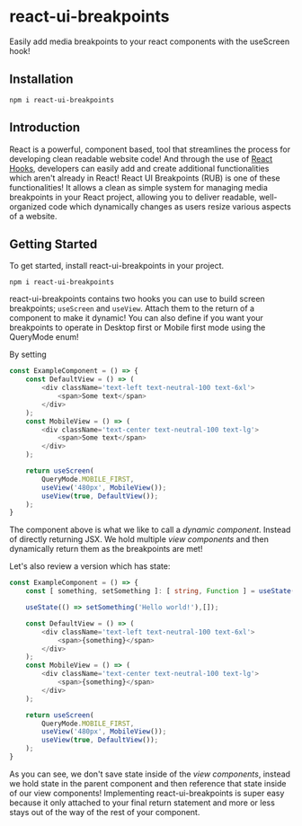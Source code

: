 # react-ui-breakpoints
Easily add media breakpoints to your react components with the useScreen hook!

## Installation
```
npm i react-ui-breakpoints
```

## Introduction
React is a powerful, component based, tool that streamlines the process for developing clean readable website code! And through the use of [React Hooks][1], developers can easily add and create additional functionalities which aren't already in React! React UI Breakpoints (RUB) is one of these functionalities! It allows a clean as simple system for managing media breakpoints in your React project, allowing you to deliver readable, well-organized code which dynamically changes as users resize various aspects of a website.

## Getting Started
To get started, install react-ui-breakpoints in your project.

```
npm i react-ui-breakpoints
```

react-ui-breakpoints contains two hooks you can use to build screen breakpoints; `useScreen` and `useView`. Attach them to the return of a component to make it dynamic!
You can also define if you want your breakpoints to operate in Desktop first or Mobile first mode using the QueryMode enum!

By setting 
```typescript
const ExampleComponent = () => {
    const DefaultView = () => (
        <div className='text-left text-neutral-100 text-6xl'>
            <span>Some text</span>
        </div>
    );
    const MobileView = () => (
        <div className='text-center text-neutral-100 text-lg'>
            <span>Some text</span>
        </div>
    );

    return useScreen(
        QueryMode.MOBILE_FIRST,
        useView('480px', MobileView());
        useView(true, DefaultView());
    );
}
```
The component above is what we like to call a *dynamic component*. Instead of directly returning JSX. We hold multiple *view components* and then dynamically return them as the breakpoints are met!

Let's also review a version which has state:
```typescript
const ExampleComponent = () => {
    const [ something, setSomething ]: [ string, Function ] = useState('');

    useState(() => setSomething('Hello world!'),[]);

    const DefaultView = () => (
        <div className='text-left text-neutral-100 text-6xl'>
            <span>{something}</span>
        </div>
    );
    const MobileView = () => (
        <div className='text-center text-neutral-100 text-lg'>
            <span>{something}</span>
        </div>
    );

    return useScreen(
        QueryMode.MOBILE_FIRST,
        useView('480px', MobileView());
        useView(true, DefaultView());
    );
}
```

As you can see, we don't save state inside of the *view components*, instead we hold state in the parent component and then reference that state inside of our view components!
Implementing react-ui-breakpoints is super easy because it only attached to your final return statement and more or less stays out of the way of the rest of your component.

[1]: https://reactjs.org/docs/hooks-reference.html